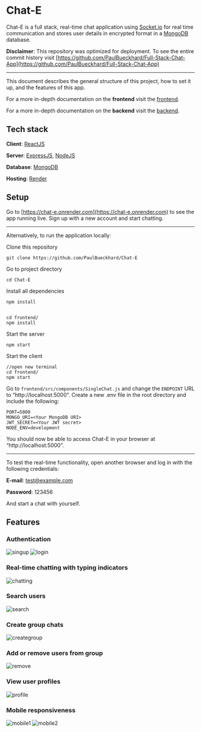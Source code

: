 # Chat-E

Chat-E is a full stack, real-time chat application using [Socket.io](https://socket.io) for real time communication and stores user details in encrypted format in a [MongoDB](https://www.mongodb.com) database.

**Disclaimer**: This repository was optimized for deployment. To see the entire commit history visit [https://github.com/PaulBueckhard/Full-Stack-Chat-App](https://github.com/PaulBueckhard/Full-Stack-Chat-App)

---

This document describes the general structure of this project, how to set it up, and the features of this app.

For a more in-depth documentation on the **frontend** visit the [frontend](https://github.com/PaulBueckhard/Chat-E/tree/master/frontend).

For a more in-depth documentation on the **backend** visit the [backend](https://github.com/PaulBueckhard/Chat-E/tree/master/backend).

## Tech stack

**Client**: [ReactJS](https://react.dev)

**Server**: [ExpressJS](https://expressjs.com), [NodeJS](https://nodejs.org/en)

**Database**: [MongoDB](https://www.mongodb.com)

**Hosting**: [Render](https://render.com)

## Setup

Go to [https://chat-e.onrender.com](https://chat-e.onrender.com) to see the app running live. Sign up with a new account and start chatting.

---

Alternatively, to run the application locally:

Clone this repository

    git clone https://github.com/PaulBueckhard/Chat-E

Go to project directory

    cd Chat-E

Install all dependencies

    npm install


    cd frontend/
    npm install

Start the server

    npm start

Start the client

    //open new terminal
    cd frontend/
    npm start

Go to `frontend/src/components/SingleChat.js` and change the `ENDPOINT` URL to “http://localhost:5000”. Create a new .env file in the root directory and include the following:

    PORT=5000
    MONGO_URI=<Your MongoDB URI>
    JWT_SECRET=<Your JWT secret>
    NODE_ENV=development

You should now be able to access Chat-E in your browser at “http://localhost:5000”.

---

To test the real-time functionality, open another browser and log in with the following credentials:

**E-mail**: test@example.com

**Password**: 123456

And start a chat with yourself.

## Features

### Authentication

![singup](screenshots/signup.png)
![login](screenshots/login.png)

### Real-time chatting with typing indicators

![chatting](screenshots/chatting.png)

### Search users

![search](screenshots/search.png)

### Create group chats

![creategroup](screenshots/creategroup.png)

### Add or remove users from group

![remove](screenshots/remove.png)

### View user profiles

![profile](screenshots/profile.png)

### Mobile responsiveness

![mobile1](screenshots/mobile1.png)
![mobile2](screenshots/mobile2.png)
